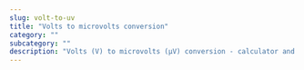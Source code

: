```yaml
---
slug: volt-to-uv
title: "Volts to microvolts conversion"
category: ""
subcategory: ""
description: "Volts (V) to microvolts (µV) conversion - calculator and how to convert."
---
```


